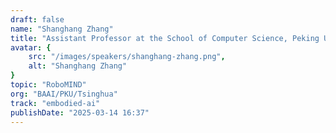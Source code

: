 ```yaml
---
draft: false
name: "Shanghang Zhang"
title: "Assistant Professor at the School of Computer Science, Peking University"
avatar: {
    src: "/images/speakers/shanghang-zhang.png",
    alt: "Shanghang Zhang"
}
topic: "RoboMIND"
org: "BAAI/PKU/Tsinghua"
track: "embodied-ai"
publishDate: "2025-03-14 16:37"
---
```

